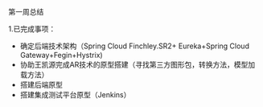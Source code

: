 第一周总结

1.已完成事项：


- 确定后端技术架构（Spring Cloud Finchley.SR2+ Eureka+Spring Cloud Gateway+Fegin+Hystrix)
- 协助王凯源完成AR技术的原型搭建（寻找第三方图形包，转换方法，模型加载方法）
- 搭建后端原型
- 搭建集成测试平台原型（Jenkins）



